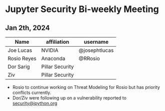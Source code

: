 # Jupyter Security Bi-weekly Meeting

## Jan 2th, 2024

| Name               | affiliation| username     |
| -------------------| -----------|--------------|
| Joe Lucas          | NVIDIA     | @josephtlucas|
| Rosio Reyes        | Anaconda   | @RRosio      |
| Dor Sarig          | Pillar Security   ||
| Ziv                | Pillar Security   ||

- Rosio to continue working on Threat Modeling for Rosio but has priority conflicts currently.
- Dor/Ziv were following up on a vulnerability reported to security@ipython.org
